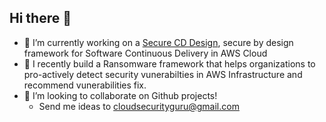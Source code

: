 ## Hi there 👋

- 🔭 I’m currently working on a [Secure CD Design](https://google.com), secure by design framework for Software Continuous Delivery in AWS Cloud 
- 🌱 I recently build a Ransomware framework that helps organizations to pro-actively detect security vunerabilties in AWS Infrastructure and recommend vunerabilities fix.   
- 👯 I’m looking to collaborate on Github projects!
   - Send me ideas to cloudsecurityguru@gmail.com

<!--
**CloudSecurityGuru/cloudsecurityguru** is a ✨ _special_ ✨ repository because its `README.md` (this file) appears on your GitHub profile.

Here are some ideas to get you started:

- 🔭 I’m currently working on ...
- 🌱 I’m currently learning ...
- 👯 I’m looking to collaborate on ...
-->


